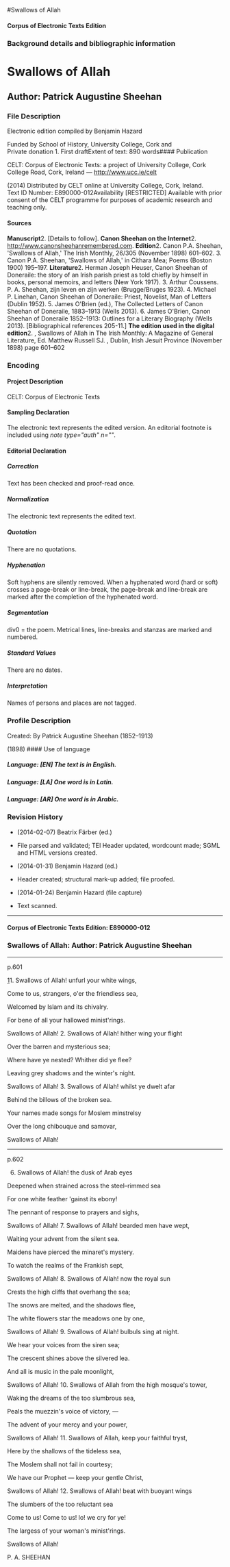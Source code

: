 

#Swallows of Allah


<!-- // 
 function footNote(link) {
 openpopup = window.open(link,"openpopup","width=512,height=128,left=256,top=256,resizable=no,scrollbars=1,menubar=1,statusbar=0,toolbar=0");
}
// -->



#### Corpus of Electronic Texts Edition


### Background details and bibliographic information


Swallows of Allah
=================


Author: Patrick Augustine Sheehan
---------------------------------


### File Description

Electronic edition compiled by Benjamin Hazard

Funded by School of History, University College, Cork and  
Private donation 1. First draftExtent of text: 890 words#### Publication


CELT: Corpus of Electronic Texts: a project of University College, Cork  
College Road, Cork, Ireland — http://www.ucc.ie/celt

 (2014) Distributed by CELT online at University College, Cork, Ireland.  
Text ID Number: E890000-012Availability [RESTRICTED] 
Available with prior consent of the CELT programme for purposes of academic research and teaching only.


#### Sources


**Manuscript**2. [Details to follow].
**Canon Sheehan on the Internet**2. http://www.canonsheehanremembered.com.
**Edition**2. Canon P.A. Sheehan, 'Swallows of Allah,' The Irish Monthly, 26/305 (November 1898) 601–602.
3. Canon P.A. Sheehan, 'Swallows of Allah,' in Cithara Mea; Poems (Boston 1900) 195–197.
**Literature**2. Herman Joseph Heuser, Canon Sheehan of Doneraile: the story of an Irish parish priest as told chiefly by himself in books, personal memoirs, and letters (New York 1917).
3. Arthur Coussens. P. A. Sheehan, zijn leven en zijn werken (Brugge/Bruges 1923).
4. Michael P. Linehan, Canon Sheehan of Doneraile: Priest, Novelist, Man of Letters (Dublin 1952).
5. James O'Brien (ed.), The Collected Letters of Canon Sheehan of Doneraile, 1883–1913 (Wells 2013).
6. James O'Brien, Canon Sheehan of Doneraile 1852–1913: Outlines for a Literary Biography (Wells 2013). [Bibliographical references 205-11.]
**The edition used in the digital edition**2. , Swallows of Allah in The Irish Monthly: A Magazine of General Literature, Ed. Matthew Russell SJ. , Dublin, Irish Jesuit Province (November 1898) page 601–602

### Encoding


#### Project Description


CELT: Corpus of Electronic Texts


#### Sampling Declaration


The electronic text represents the edited version. An editorial footnote is included using *note type="auth" n=""*.


#### Editorial Declaration


##### Correction


Text has been checked and proof-read once.


##### Normalization


The electronic text represents the edited text.


##### Quotation


There are no quotations.


##### Hyphenation


Soft hyphens are silently removed. When a hyphenated word (hard or soft) crosses a page-break or line-break, the page-break and line-break are marked after the completion of the hyphenated word.


##### Segmentation


div0 = the poem. Metrical lines, line-breaks and stanzas are marked and numbered.


##### Standard Values


There are no dates.


##### Interpretation


Names of persons and places are not tagged.


### Profile Description


Created: By Patrick Augustine Sheehan (1852–1913)

 (1898) #### Use of language


##### Language: [EN] The text is in English.


##### Language: [LA] One word is in Latin.


##### Language: [AR] One word is in Arabic.


### Revision History


* (2014-02-07) Beatrix Färber (ed.)

* File parsed and validated; TEI Header updated, wordcount made; SGML and HTML versions created.
* (2014-01-31) Benjamin Hazard (ed.)

* Header created; structural mark-up added; file proofed.
* (2014-01-24) Benjamin Hazard (file capture)

* Text scanned.




---


#### Corpus of Electronic Texts Edition: E890000-012


### Swallows of Allah: Author: Patrick Augustine Sheehan




---

p.601


[1](javascript:footNote('E890000-012/note001.html'))1. Swallows of Allah! unfurl your white wings,
  
Come to us, strangers, o'er the friendless sea,
  
Welcomed by Islam and its chivalry.
  
For bene of all your hallowed minist'rings.
  
Swallows of Allah!
2. Swallows of Allah! hither wing your flight
  
Over the barren and mysterious sea;
  
Where have ye nested? Whither did ye flee?
  
Leaving grey shadows and the winter's night.
  
Swallows of Allah!
3. Swallows of Allah! whilst ye dwelt afar
  
Behind the billows of the broken sea.
  
Your names made songs for Moslem minstrelsy
  
Over the long chibouque and samovar,
  
Swallows of Allah!


---

p.602

6. Swallows of Allah! the dusk of Arab eyes
  
Deepened when strained across the steel–rimmed sea
  
For one white feather 'gainst its ebony!
  
The pennant of response to prayers and sighs,
  
Swallows of Allah!
7. Swallows of Allah! bearded men have wept,
  
Waiting your advent from the silent sea.
  
Maidens have pierced the minaret's mystery.
  
To watch the realms of the Frankish sept,
  
Swallows of Allah!
8. Swallows of Allah! now the royal sun
  
Crests the high cliffs that overhang the sea;
  
The snows are melted, and the shadows flee,
  
The white flowers star the meadows one by one,
  
Swallows of Allah!
9. Swallows of Allah! bulbuls sing at night.
  
We hear your voices from the siren sea;
  
The crescent shines above the silvered lea.
  
And all is music in the pale moonlight,
  
Swallows of Allah!
10. Swallows of Allah from the high mosque's tower,
  
Waking the dreams of the too slumbrous sea,
  
Peals the muezzin's voice of victory, —
  
The advent of your mercy and your power,
  
Swallows of Allah!
11. Swallows of Allah, keep your faithful tryst,
  
Here by the shallows of the tideless sea,
  
The Moslem shall not fail in courtesy;
  
We have our Prophet — keep your gentle Christ,
  
Swallows of Allah!
12. Swallows of Allah! beat with buoyant wings
  
The slumbers of the too reluctant sea
  
Come to us! Come to us! lo! we cry for ye!
  
The largess of your woman's minist'rings.
  
Swallows of Allah!

P. A. SHEEHAN










